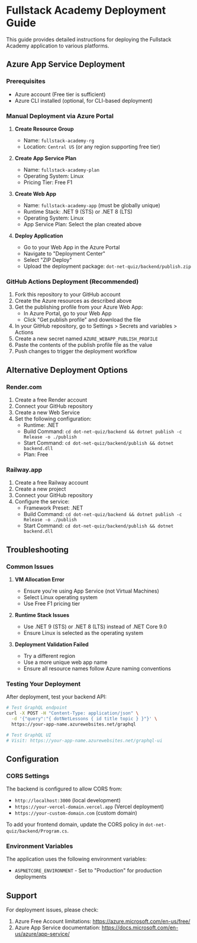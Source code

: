 # Fullstack Academy Deployment Guide

This guide provides detailed instructions for deploying the Fullstack Academy application to various platforms.

## Azure App Service Deployment

### Prerequisites
- Azure account (Free tier is sufficient)
- Azure CLI installed (optional, for CLI-based deployment)

### Manual Deployment via Azure Portal

1. **Create Resource Group**
   - Name: `fullstack-academy-rg`
   - Location: `Central US` (or any region supporting free tier)

2. **Create App Service Plan**
   - Name: `fullstack-academy-plan`
   - Operating System: Linux
   - Pricing Tier: Free F1

3. **Create Web App**
   - Name: `fullstack-academy-app` (must be globally unique)
   - Runtime Stack: .NET 9 (STS) or .NET 8 (LTS)
   - Operating System: Linux
   - App Service Plan: Select the plan created above

4. **Deploy Application**
   - Go to your Web App in the Azure Portal
   - Navigate to "Deployment Center"
   - Select "ZIP Deploy"
   - Upload the deployment package: `dot-net-quiz/backend/publish.zip`

### GitHub Actions Deployment (Recommended)

1. Fork this repository to your GitHub account
2. Create the Azure resources as described above
3. Get the publishing profile from your Azure Web App:
   - In Azure Portal, go to your Web App
   - Click "Get publish profile" and download the file
4. In your GitHub repository, go to Settings > Secrets and variables > Actions
5. Create a new secret named `AZURE_WEBAPP_PUBLISH_PROFILE`
6. Paste the contents of the publish profile file as the value
7. Push changes to trigger the deployment workflow

## Alternative Deployment Options

### Render.com
1. Create a free Render account
2. Connect your GitHub repository
3. Create a new Web Service
4. Set the following configuration:
   - Runtime: .NET
   - Build Command: `cd dot-net-quiz/backend && dotnet publish -c Release -o ./publish`
   - Start Command: `cd dot-net-quiz/backend/publish && dotnet backend.dll`
   - Plan: Free

### Railway.app
1. Create a free Railway account
2. Create a new project
3. Connect your GitHub repository
4. Configure the service:
   - Framework Preset: .NET
   - Build Command: `cd dot-net-quiz/backend && dotnet publish -c Release -o ./publish`
   - Start Command: `cd dot-net-quiz/backend/publish && dotnet backend.dll`

## Troubleshooting

### Common Issues

1. **VM Allocation Error**
   - Ensure you're using App Service (not Virtual Machines)
   - Select Linux operating system
   - Use Free F1 pricing tier

2. **Runtime Stack Issues**
   - Use .NET 9 (STS) or .NET 8 (LTS) instead of .NET Core 9.0
   - Ensure Linux is selected as the operating system

3. **Deployment Validation Failed**
   - Try a different region
   - Use a more unique web app name
   - Ensure all resource names follow Azure naming conventions

### Testing Your Deployment

After deployment, test your backend API:
```bash
# Test GraphQL endpoint
curl -X POST -H "Content-Type: application/json" \
  -d '{"query":"{ dotNetLessons { id title topic } }"}' \
  https://your-app-name.azurewebsites.net/graphql

# Test GraphQL UI
# Visit: https://your-app-name.azurewebsites.net/graphql-ui
```

## Configuration

### CORS Settings
The backend is configured to allow CORS from:
- `http://localhost:3000` (local development)
- `https://your-vercel-domain.vercel.app` (Vercel deployment)
- `https://your-custom-domain.com` (custom domain)

To add your frontend domain, update the CORS policy in `dot-net-quiz/backend/Program.cs`.

### Environment Variables
The application uses the following environment variables:
- `ASPNETCORE_ENVIRONMENT` - Set to "Production" for production deployments

## Support
For deployment issues, please check:
1. Azure Free Account limitations: https://azure.microsoft.com/en-us/free/
2. Azure App Service documentation: https://docs.microsoft.com/en-us/azure/app-service/